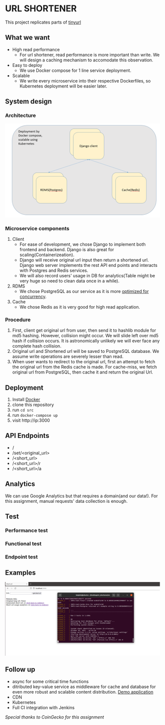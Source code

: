 # URL SHORTENER

This project replicates parts of [tinyurl](https://tinyurl.com/app)

## What we want

- High read performance
    - For url shortener, read performance is more important than write. We will design a caching mechanism to accomodate this observation.
- Easy to deploy
    - We use Docker compose for 1 line service deployment.
- Scalable
    - We write every microservice into their respective Dockerfiles, so Kubernetes deployment will be easier later.

## System design

### Architecture

![](img/architecture.PNG)

### Microservice components

1. Client
    - For ease of development, we chose Django to implement both frontend and backend. Django is also great for scaling(Containerizeation).
    - Django will receive original url input then return a shortened url. Django web server implements the rest API end points and interacts with Postgres and Redis services.
    - We will also record users' usage in DB for analytics(Table might be very huge so need to clean data once in a while).
2. RDMS
    - We chose PostgreSQL as our service as it is more [optimized for concurrency](https://blog.panoply.io/postgresql-vs.-mysql). 
3. Cache
    - We chose Redis as it is very good for high read application.

### Procedure

1. First, client get original url from user, then send it to hashlib module for md5 hashing. However, collision might occur. We will slide left over md5 hash if collision occurs. It is astronomically unlikely we will ever face any complete hash collision.
2. Original url and Shortened url will be saved to PostgreSQL database. We assume write operations are severely lesser than read.
3. When user wants to redirect to the original url, first an attempt to fetch the original url from the Redis cache is made. For cache-miss, we fetch original url from PostgreSQL, then cache it and return the original Url.

## Deployment

1. Install [Docker](https://docs.docker.com/engine/install/ubuntu/)
1. clone this repository
2. run ```cd src```
3. run ```docker-compose up```
4. visit http://ip:3000

## API Endpoints

- /
- /set/<original_url>
- /<short_url>
- /<short_url>/r
- /<short_url>/a

## Analytics

We can use Google Analytics but that requires a domain(and our data!). For this assignment, manual requests' data collection is enough.

## Test

### Performance test

### Functional test

### Endpoint test

## Examples

![](img/example1.PNG)

## Follow up

- async for some critical time functions
- ditributed key-value service as middleware for cache and database for even more robust and scalable content distribution. [Demo application](https://github.com/kmykoh97/distributed-key-value-database)
- CDN
- Kubernetes
- Full CI integration with Jenkins


*Special thanks to CoinGecko for this assignment*